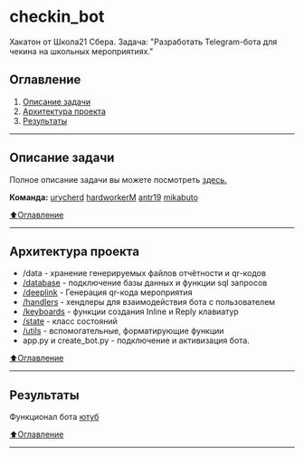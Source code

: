 # checkin_bot
Хакатон от Школа21 Сбера. Задача: "Разработать Telegram-бота для чекина на школьных мероприятиях."
## Оглавление

1. [Описание задачи](#описание-задачи)
2. [Архитектура проекта](#архитектура-проекта)
3. [Результаты](#результаты)
____

## Описание задачи
Полное описание задачи вы можете посмотреть [здесь.](https://github.com/hardworkerM/Checkin_Bot/blob/main/Checkin_bot_task.pdf) 

**Команда:**
[urycherd](https://github.com/urycherd) [hardworkerM](https://github.com/hardworkerM) [antr19](https://github.com/antr19) [mikabuto](https://github.com/mikabuto)

[:arrow_up:Оглавление](#оглавление)
____
## Архитектура проекта
- /data - хранение генерируемых файлов отчётности и qr-кодов
- [/database](https://github.com/hardworkerM/Checkin_Bot/tree/main/database) - подключение базы данных и функции sql запросов
- [/deeplink](https://github.com/hardworkerM/Checkin_Bot/tree/main/deeplink) - Генерация qr-кода мероприятия
- [/handlers](https://github.com/hardworkerM/Checkin_Bot/tree/main/handlers) - хендлеры для взаимодействия бота с пользователем
- [/keyboards](https://github.com/hardworkerM/Checkin_Bot/tree/main/keyboards) - функции создания Inline и Reply клавиатур
- [/state](https://github.com/hardworkerM/Checkin_Bot/tree/main/state) - класс состояний
- [/utils](https://github.com/hardworkerM/Checkin_Bot/tree/main/utils) - вспомогательные, форматирующие функции
- app.py и create_bot.py - подключение и активизация бота.

[:arrow_up:Оглавление](#оглавление)
____
## Результаты
Функционал бота [ютуб](https://youtu.be/U5yTr65kLro)

[:arrow_up:Оглавление](#оглавление)
____
